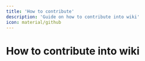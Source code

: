 ```yaml
---
title: 'How to contribute'
description: 'Guide on how to contribute into wiki'
icon: material/github
---
```


# How to contribute into wiki